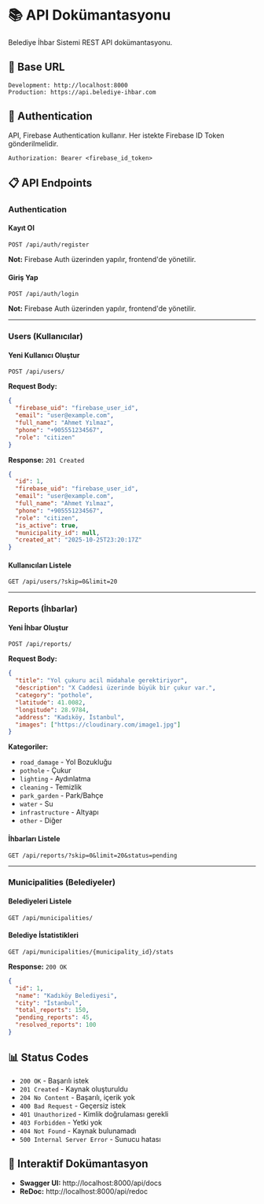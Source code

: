 # 📚 API Dokümantasyonu

Belediye İhbar Sistemi REST API dokümantasyonu.

## 🔗 Base URL

```
Development: http://localhost:8000
Production: https://api.belediye-ihbar.com
```

## 🔐 Authentication

API, Firebase Authentication kullanır. Her istekte Firebase ID Token gönderilmelidir.

```http
Authorization: Bearer <firebase_id_token>
```

## 📋 API Endpoints

### Authentication

#### Kayıt Ol
```http
POST /api/auth/register
```

**Not:** Firebase Auth üzerinden yapılır, frontend'de yönetilir.

#### Giriş Yap
```http
POST /api/auth/login
```

**Not:** Firebase Auth üzerinden yapılır, frontend'de yönetilir.

---

### Users (Kullanıcılar)

#### Yeni Kullanıcı Oluştur
```http
POST /api/users/
```

**Request Body:**
```json
{
  "firebase_uid": "firebase_user_id",
  "email": "user@example.com",
  "full_name": "Ahmet Yılmaz",
  "phone": "+905551234567",
  "role": "citizen"
}
```

**Response:** `201 Created`
```json
{
  "id": 1,
  "firebase_uid": "firebase_user_id",
  "email": "user@example.com",
  "full_name": "Ahmet Yılmaz",
  "phone": "+905551234567",
  "role": "citizen",
  "is_active": true,
  "municipality_id": null,
  "created_at": "2025-10-25T23:20:17Z"
}
```

#### Kullanıcıları Listele
```http
GET /api/users/?skip=0&limit=20
```

---

### Reports (İhbarlar)

#### Yeni İhbar Oluştur
```http
POST /api/reports/
```

**Request Body:**
```json
{
  "title": "Yol çukuru acil müdahale gerektiriyor",
  "description": "X Caddesi üzerinde büyük bir çukur var.",
  "category": "pothole",
  "latitude": 41.0082,
  "longitude": 28.9784,
  "address": "Kadıköy, İstanbul",
  "images": ["https://cloudinary.com/image1.jpg"]
}
```

**Kategoriler:**
- `road_damage` - Yol Bozukluğu
- `pothole` - Çukur
- `lighting` - Aydınlatma
- `cleaning` - Temizlik
- `park_garden` - Park/Bahçe
- `water` - Su
- `infrastructure` - Altyapı
- `other` - Diğer

#### İhbarları Listele
```http
GET /api/reports/?skip=0&limit=20&status=pending
```

---

### Municipalities (Belediyeler)

#### Belediyeleri Listele
```http
GET /api/municipalities/
```

#### Belediye İstatistikleri
```http
GET /api/municipalities/{municipality_id}/stats
```

**Response:** `200 OK`
```json
{
  "id": 1,
  "name": "Kadıköy Belediyesi",
  "city": "İstanbul",
  "total_reports": 150,
  "pending_reports": 45,
  "resolved_reports": 100
}
```

## 📊 Status Codes

- `200 OK` - Başarılı istek
- `201 Created` - Kaynak oluşturuldu
- `204 No Content` - Başarılı, içerik yok
- `400 Bad Request` - Geçersiz istek
- `401 Unauthorized` - Kimlik doğrulaması gerekli
- `403 Forbidden` - Yetki yok
- `404 Not Found` - Kaynak bulunamadı
- `500 Internal Server Error` - Sunucu hatası

## 🧪 Interaktif Dokümantasyon

- **Swagger UI:** http://localhost:8000/api/docs
- **ReDoc:** http://localhost:8000/api/redoc
